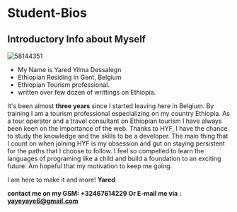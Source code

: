 # Student-Bios
## Introductory Info about Myself
![58144351](https://user-images.githubusercontent.com/58144351/72089071-a985da80-330b-11ea-9ca9-cebaa4cf2a21.jpg)
* My Name is Yared Yilma Dessalegn
* Ethiopian Residing in Gent, Belgium
* Ethiopian Tourism professional.
* written over few dozen of writtings on Ethiopia. 

It's been almost **three years** since I started leaving here in Belgium. By training I am a tourism professional especializing on my country Ethiopia. As a tour operator and a travel consultant on Ethiopian tourism I have always been keen on the importance of the web. Thanks to HYF, I have the chance to study the knowledge and the skills to be a developer. The main thing that I count on when joining HYF is my obsession and gut on staying persistent for the paths that I choose to follow. I feel so compelled to learn the languages of programing like a child and build a foundation to an exciting future. Am hopeful that my motivation to keep me going.

I am here to make it and more!
**Yared**

**contact me on my GSM: +32467614229
Or E-mail me via : yayeyaye6@gmail.com**
